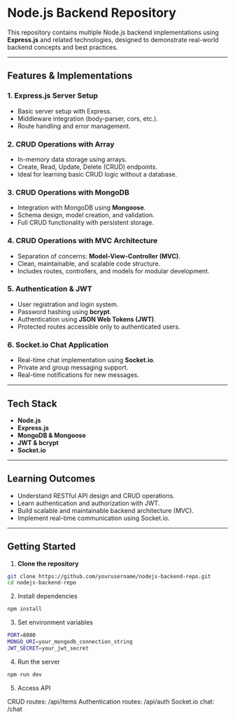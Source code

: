 # Node.js Backend Repository

This repository contains multiple Node.js backend implementations using **Express.js** and related technologies, designed to demonstrate real-world backend concepts and best practices.

---

## Features & Implementations

### 1. Express.js Server Setup
- Basic server setup with Express.
- Middleware integration (body-parser, cors, etc.).
- Route handling and error management.

### 2. CRUD Operations with Array
- In-memory data storage using arrays.
- Create, Read, Update, Delete (CRUD) endpoints.
- Ideal for learning basic CRUD logic without a database.

### 3. CRUD Operations with MongoDB
- Integration with MongoDB using **Mongoose**.
- Schema design, model creation, and validation.
- Full CRUD functionality with persistent storage.

### 4. CRUD Operations with MVC Architecture
- Separation of concerns: **Model-View-Controller (MVC)**.
- Clean, maintainable, and scalable code structure.
- Includes routes, controllers, and models for modular development.

### 5. Authentication & JWT
- User registration and login system.
- Password hashing using **bcrypt**.
- Authentication using **JSON Web Tokens (JWT)**.
- Protected routes accessible only to authenticated users.

### 6. Socket.io Chat Application
- Real-time chat implementation using **Socket.io**.
- Private and group messaging support.
- Real-time notifications for new messages.

---

## Tech Stack
- **Node.js**  
- **Express.js**  
- **MongoDB & Mongoose**  
- **JWT & bcrypt**  
- **Socket.io**  

---

## Learning Outcomes
- Understand RESTful API design and CRUD operations.  
- Learn authentication and authorization with JWT.  
- Build scalable and maintainable backend architecture (MVC).  
- Implement real-time communication using Socket.io.

---

## Getting Started

1. **Clone the repository**
```bash
git clone https://github.com/yourusername/nodejs-backend-repo.git
cd nodejs-backend-repo
```
2. Install dependencies
```bash
npm install
```
3. Set environment variables
```bash
PORT=8080
MONGO_URI=your_mongodb_connection_string
JWT_SECRET=your_jwt_secret
```
4. Run the server
```bash
npm run dev
```
5. Access API

CRUD routes: /api/items
Authentication routes: /api/auth
Socket.io chat: /chat


